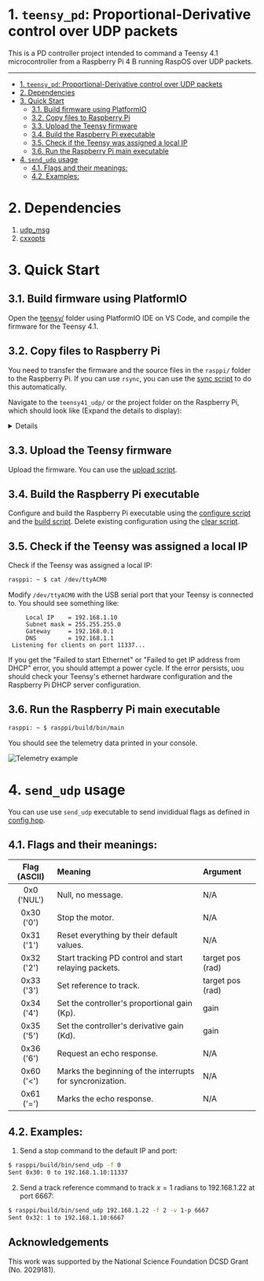 # 1. ```teensy_pd```: Proportional-Derivative control over UDP packets

This is a PD controller project intended to command a Teensy 4.1 microcontroller from a Raspberry Pi 4 B running RaspOS over UDP packets. 

---  

- [1. ```teensy_pd```: Proportional-Derivative control over UDP packets](#1-teensypd-proportional-derivative-control-over-udp-packets)
- [2. Dependencies](#2-dependencies)
- [3. Quick Start](#3-quick-start)
	- [3.1. Build firmware using PlatformIO](#31-build-firmware-using-platformio)
	- [3.2. Copy files to Raspberry Pi](#32-copy-files-to-raspberry-pi)
	- [3.3. Upload the Teensy firmware](#33-upload-the-teensy-firmware)
	- [3.4. Build the Raspberry Pi executable](#34-build-the-raspberry-pi-executable)
	- [3.5. Check if the Teensy was assigned a local IP](#35-check-if-the-teensy-was-assigned-a-local-ip)
	- [3.6. Run the Raspberry Pi main executable](#36-run-the-raspberry-pi-main-executable)
- [4. ```send_udp``` usage](#4-sendudp-usage)
	- [4.1. Flags and their meanings:](#41-flags-and-their-meanings)
	- [4.2. Examples:](#42-examples)

# 2. Dependencies
1.  [udp_msg](https://github.com/cinaral/udp_msg) 
2.  [cxxopts](https://github.com/jarro2783/cxxopts)

# 3. Quick Start

## 3.1. Build firmware using PlatformIO
   Open the [teensy/](teensy) folder using PlatformIO IDE on VS Code, and compile the firmware for the Teensy 4.1.

## 3.2. Copy files to Raspberry Pi
   You need to transfer the firmware and the source files in the ```rasppi/``` folder to the Raspberry Pi. If you can use ```rsync```, you can use the [sync script](shared/scripts/sync_to_rasppi.sh) to do this automatically.
   
   Navigate to the ```teensy41_udp/``` or the project folder on the Raspberry Pi, which should look like (Expand the details to display):
   
<details>

```
│teensy41_pd/
│
├── │rasppi/
│   │
│   ├── │include/
│   │   │  print_echo_resp.hpp
│   │
│   ├── │scripts/build/
│   │   │  build.sh
│   │   │  clear.sh
│   │   │  configure.sh
│   │
│   ├── │src/
│   │   │  main.cpp
│   │   │  send_udp.cpp
│   │
│   │  README.md
│
├── │shared/
│   │
│   ├── │include/
│   │   │  config.hpp
│   │
│	│  README.md
│
├── │teensy/
│   │
│   ├── │.pio/build/teensy41/
│   │   │  firmware.hex
│   │
│   ├── │include
│   │   │  MotorDriver.hpp
│   │   │  UdpHandler.hpp
│   │
│   │
│   ├── │lib
│   │   │
│   │   ├── │pid_control/include/
│   │   │   │
│   │   └── ├── │ pid_control
│   │       │   │   pdf_filter.hpp
│   │       │   │   types.hpp
│   │       │
│   │       │  pid_control.hpp
│   │
│   ├── │scripts/teensy_loader_cli/
│   │   │  upload.sh
│   │   │  upload_to_TEENSY41.sh
│   │
│   ├── │src
│   │   │  main.cpp
│   │   │  MotorDriver.cpp
│   │   │  UdpHandler.cpp
│   │
│   │  README.md
│
│  LICENSE
│  README.md
```
</details>

## 3.3. Upload the Teensy firmware
   Upload the firmware. You can use the [upload script](teensy/scripts/teensy_loader_cli/upload.sh).

## 3.4. Build the Raspberry Pi executable
   Configure and build the Raspberry Pi executable using the [configure script](rasppi/scripts/build/configure.sh) and the [build script](rasppi/scripts/build/build.sh). Delete existing configuration using the [clear script](rasppi/scripts/build/clear.sh).

## 3.5. Check if the Teensy was assigned a local IP
   Check if the Teensy was assigned a local IP:
   ```bash
   rasppi: ~ $ cat /dev/ttyACM0 
   ``` 
   Modify ```/dev/ttyACM0``` with the USB serial port that your Teensy is connected to. You should see something like:
   ```
		Local IP    = 192.168.1.10
		Subnet mask = 255.255.255.0
		Gateway     = 192.168.0.1
		DNS         = 192.168.1.1
	Listening for clients on port 11337...
   ```
   If you get the "Failed to start Ethernet" or "Failed to get IP address from DHCP" error, you should attempt a power cycle. If the error persists, uou should check your Teensy's ethernet hardware configuration and the Raspberry Pi DHCP server configuration.

## 3.6. Run the Raspberry Pi main executable
```bash
rasppi: ~ $ rasppi/build/bin/main
```
You should see the telemetry data printed in your console.

![Telemetry example](https://too.lewd.se/959560c23f2b.gif)

# 4. ```send_udp``` usage

You can use use ```send_udp``` executable to send invididual flags as defined in [config.hpp](shared/include/config.hpp). 

## 4.1. Flags and their meanings:
| Flag (ASCII) | Meaning                                                   | Argument         |
| :----------: | :-------------------------------------------------------- | :--------------- |
| 0x0 ('NUL')  | Null, no message.                                         | N/A              |
|  0x30 ('0')  | Stop the motor.                                           | N/A              |
|  0x31 ('1')  | Reset everything by their default values.                 | N/A              |
|  0x32 ('2')  | Start tracking PD control and start relaying packets.     | target pos (rad) |
|  0x33 ('3')  | Set reference to track.                                   | target pos (rad) |
|  0x34 ('4')  | Set the controller's proportional gain (Kp).              | gain             |
|  0x35 ('5')  | Set the controller's derivative gain (Kd).                | gain             |
|  0x36 ('6')  | Request an echo response.                                 | N/A              |
|  0x60 ('<')  | Marks the beginning of the interrupts for syncronization. | N/A              |
|  0x61 ('=')  | Marks the echo response.                                  | N/A              |

## 4.2. Examples:
 
1. Send a stop command to the default IP and port:
```bash
$ rasppi/build/bin/send_udp -f 0
Sent 0x30: 0 to 192.168.1.10:11337
```

2. Send a track reference command to track $x = 1$ radians to 192.168.1.22 at port 6667:
```bash
$ rasppi/build/bin/send_udp 192.168.1.22 -f 2 -v 1-p 6667
Sent 0x32: 1 to 192.168.1.10:6667
```

## Acknowledgements

This work was supported by the National Science Foundation DCSD Grant (No. 2029181).
